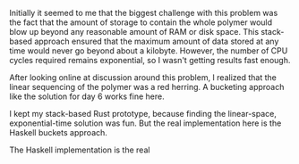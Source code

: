 Initially it seemed to me that the biggest challenge with this problem was the fact that the amount of storage to contain the whole polymer would blow up beyond any reasonable amount of RAM or disk space. This stack-based approach ensured that the maximum amount of data stored at any time would never go beyond about a kilobyte. However, the number of CPU cycles required remains exponential, so I wasn't getting results fast enough. 

After looking online at discussion around this problem, I realized that the linear sequencing of the polymer was a red herring. A bucketing approach like the solution for day 6 works fine here.  

I kept my stack-based Rust prototype, because finding the linear-space, exponential-time solution was fun. But the real implementation here is the Haskell buckets approach.

The Haskell implementation is the real

